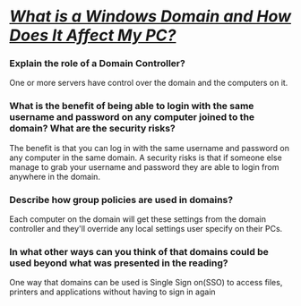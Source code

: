 # ***[What is a Windows Domain and How Does It Affect My PC?](https://www.howtogeek.com/194069/what-is-a-windows-domain-and-how-does-it-affect-my-pc/)***
### Explain the role of a Domain Controller?
One or more servers have control over the domain and the computers on it.
### What is the benefit of being able to login with the same username and password on any computer joined to the domain? What are the security risks?
The benefit is that you can log in with the same username and password on any computer in the same domain. A security risks is that if someone else manage to grab your username and password they are able to login from anywhere in the domain.
### Describe how group policies are used in domains?
Each computer on the domain will get these settings from the domain controller and they'll override any local settings user specify on their PCs.
### In what other ways can you think of that domains could be used beyond what was presented in the reading?
One way that domains can be used is Single Sign on(SSO) to access files, printers and applications without having to sign in again
